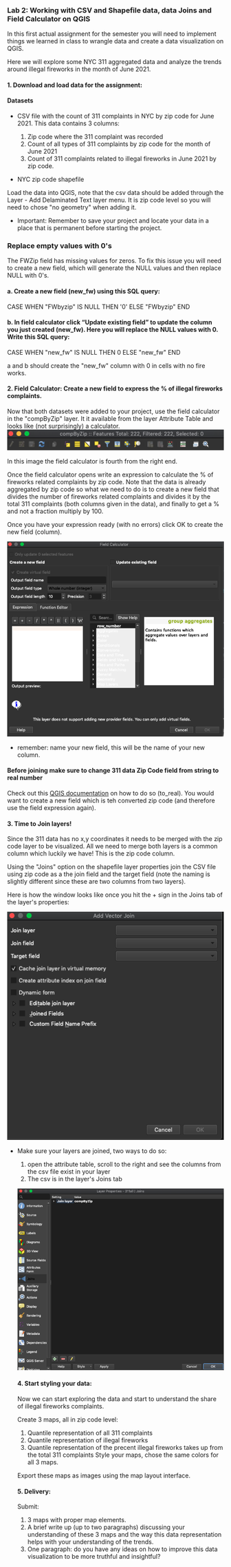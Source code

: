 ### Lab 2: Working with CSV and Shapefile data, data Joins and Field Calculator on QGIS

In this first actual assignment for the semester you will need to implement things we learned in class to wrangle data and create a data visualization on QGIS.

Here we will explore some NYC 311 aggregated data and analyze the trends around illegal fireworks in the month of June 2021.  


#### 1. Download and load data for the assignment:
#### Datasets
- CSV file with the count of 311 complaints in NYC by zip code for June 2021. This data contains 3 columns:
  1. Zip code where the 311 complaint was recorded
  2. Count of all types of 311 complaints by zip code for the month of June 2021
  3. Count of 311 complaints related to illegal fireworks in June 2021 by zip code.

- NYC zip code shapefile

Load the data into QGIS, note that the csv data should be added through the Layer - Add Delaminated Text layer menu. It is zip code level so you will need to chose "no geometry" when adding it.

* Important: Remember to save your project and locate your data in a place that is permanent before starting the project.

### Replace empty values with 0's

The FWZip field has missing values for zeros. To fix this issue you will need to create a new field, which will generate the NULL values and then replace NULL with 0's.

#### a. Create a new field (new_fw) using this SQL query: 
CASE WHEN  "FWbyzip"  IS NULL
THEN '0' 
ELSE  "FWbyzip" 
END

#### b. In field calculator click “Update existing field” to update the column you just created (new_fw). Here you will replace the NULL values with 0. Write this SQL query: 
CASE WHEN  "new_fw"  IS NULL
THEN 0
ELSE  "new_fw" 
END

a and b should create the "new_fw" column with 0 in cells with no fire works. 


#### 2. Field Calculator: Create a new field to express the % of illegal fireworks complaints.

Now that both datasets were added to your project, use the field calculator in the "compByZip" layer. It it available from the layer Attribute Table and looks like (not surprisingly) a calculator. ![.](https://github.com/avigailvantu/UDM2021/blob/main/class2/field_calc_Icon.png)

In this image the field calculator is fourth from the right end.

Once the field calculator opens write an expression to calculate the % of fireworks related complaints by zip code. Note that the data is already aggregated by zip code so what we need to do is to create a new field that divides the number of fireworks related complaints and divides it by the total 311 complaints (both columns given in the data), and finally to get a % and not a fraction multiply by 100.

Once you have your expression ready (with no errors) click OK to create the new field (column).

![.](https://github.com/avigailvantu/UDM2021/blob/main/class2/fieldCalc.png)

- remember:  name your new field, this will be the name of your new column.

#### Before joining make sure to change 311 data Zip Code field from string to real number

Check out this [QGIS documentation](https://docs.qgis.org/2.14/en/docs/user_manual/working_with_vector/expression.html) on how to do so (to_real). You would want to create a new field which is teh converted zip code (and therefore use the field expression again). 

#### 3. Time to Join layers!

Since the 311 data has no x,y coordinates it needs to be merged with the zip code layer to be visualized. All we need to merge both layers is a common column which luckily we have! This is the zip code column.

Using the "Joins" option on the shapefile layer properties join the CSV file using zip code as a the join field and the target field (note the naming is slightly different since these are two columns from two layers).

Here is how the window looks like once you hit the + sign in the Joins tab of the layer's properties:

![.](https://github.com/avigailvantu/UDM2021/blob/main/class2/joins_window.png)

- Make sure your layers are joined, two ways to do so:
  1. open the attribute table, scroll to the right and see the columns from the csv file exist in your layer
  2. The csv is in the layer's Joins tab

  ![.](https://github.com/avigailvantu/UDM2021/blob/main/class2/JoinsTab.png)  

  #### 4. Start styling your data:

  Now we can start exploring the data and start to understand the share of illegal fireworks complaints.

  Create 3 maps, all in zip code level:
  1. Quantile representation of all 311 complaints
  2. Quantile representation of illegal fireworks
  3. Quantile representation of the precent illegal fireworks takes up from the total 311 complaints
  Style your maps, chose the same colors for all 3 maps.


  Export these maps as images using the map layout interface.

  #### 5. Delivery:
   Submit:
  1. 3 maps with proper map elements.
  2. A brief write up (up to two paragraphs) discussing your understanding of these 3 maps and the way this data representation helps with your understanding of the trends.
  3. One paragraph: do you have any ideas on how to improve this data visualization to be more truthful and insightful?
